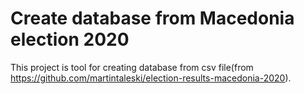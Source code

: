 # Create database from Macedonia election 2020

This project is tool for creating database from csv file(from https://github.com/martintaleski/election-results-macedonia-2020).